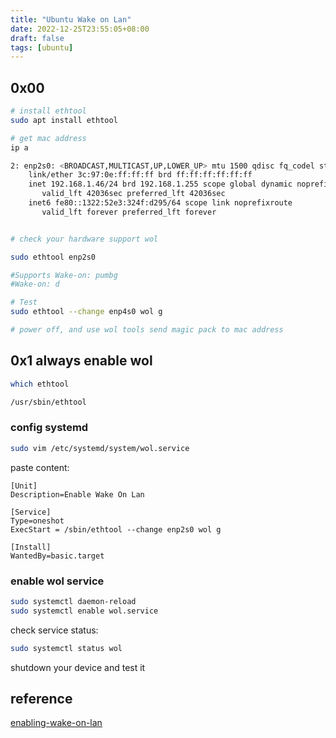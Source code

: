 ```yaml
---
title: "Ubuntu Wake on Lan"
date: 2022-12-25T23:55:05+08:00
draft: false
tags: [ubuntu]
---
```


## 0x00

```bash
# install ethtool
sudo apt install ethtool

# get mac address
ip a

2: enp2s0: <BROADCAST,MULTICAST,UP,LOWER_UP> mtu 1500 qdisc fq_codel state UP group default qlen 1000
    link/ether 3c:97:0e:ff:ff:ff brd ff:ff:ff:ff:ff:ff
    inet 192.168.1.46/24 brd 192.168.1.255 scope global dynamic noprefixroute enp2s0
       valid_lft 42036sec preferred_lft 42036sec
    inet6 fe80::1322:52e3:324f:d295/64 scope link noprefixroute
       valid_lft forever preferred_lft forever


# check your hardware support wol

sudo ethtool enp2s0

#Supports Wake-on: pumbg
#Wake-on: d

# Test
sudo ethtool --change enp4s0 wol g

# power off, and use wol tools send magic pack to mac address
```

## 0x1 always enable wol

```bash
which ethtool

/usr/sbin/ethtool


```

### config systemd
```bash
sudo vim /etc/systemd/system/wol.service

```
paste content:
```
[Unit]
Description=Enable Wake On Lan

[Service]
Type=oneshot
ExecStart = /sbin/ethtool --change enp2s0 wol g

[Install]
WantedBy=basic.target
```

### enable wol service
```bash
sudo systemctl daemon-reload
sudo systemctl enable wol.service
```

check service status:
```bash
sudo systemctl status wol
```

shutdown your device and test it


## reference
[enabling-wake-on-lan](https://necromuralist.github.io/posts/enabling-wake-on-lan/)
